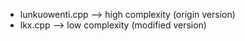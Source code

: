 * lunkuowenti.cpp --> high complexity (origin version)
* lkx.cpp --> low complexity (modified version)
